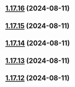## [1.17.16](https://github.com/hattaalfaritzy/hzy-ui/compare/v1.17.15...v1.17.16) (2024-08-11)



## [1.17.15](https://github.com/hattaalfaritzy/hzy-ui/compare/v1.17.14...v1.17.15) (2024-08-11)



## [1.17.14](https://github.com/hattaalfaritzy/hzy-ui/compare/v1.17.13...v1.17.14) (2024-08-11)



## [1.17.13](https://github.com/hattaalfaritzy/hzy-ui/compare/v1.17.12...v1.17.13) (2024-08-11)



## [1.17.12](https://github.com/hattaalfaritzy/hzy-ui/compare/v1.17.11...v1.17.12) (2024-08-11)



